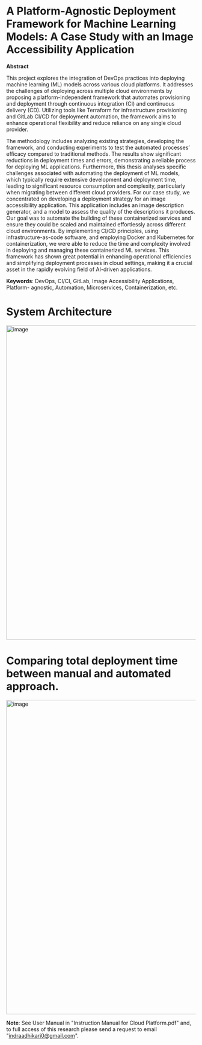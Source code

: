 # A Platform-Agnostic Deployment Framework for Machine Learning Models: A Case Study with an Image Accessibility Application

**Abstract**

This project explores the integration of DevOps practices into deploying machine learning (ML) models across various cloud platforms. It addresses the challenges of deploying across multiple cloud environments by proposing a platform-independent framework that automates provisioning and deployment through continuous integration (CI) and continuous delivery (CD). Utilizing tools like Terraform for infrastructure provisioning and GitLab CI/CD for deployment automation, the framework aims to enhance operational flexibility and reduce reliance on
any single cloud provider.

The methodology includes analyzing existing strategies, developing the framework, and conducting experiments to test the automated processes’ efficacy compared to traditional methods. The results show significant reductions in deployment times and errors, demonstrating a reliable process for deploying ML applications. Furthermore, this thesis analyses specific challenges associated with automating the deployment of ML models, which typically require extensive development and deployment time, leading to significant resource consumption and complexity, particularly when migrating between different cloud providers.
For our case study, we concentrated on developing a deployment strategy for an image accessibility application. This application includes an image description generator, and a model to assess the quality of the descriptions it produces. Our goal was to automate the building of these containerized services and ensure they could be scaled and maintained effortlessly across different cloud environments. By implementing CI/CD principles, using infrastructure-as-code software, and employing Docker and Kubernetes for containerization, we were able to reduce the time and complexity involved in deploying and managing these containerized ML services. This framework has shown great potential in enhancing operational efficiencies and simplifying deployment processes in cloud settings, making it a crucial asset in the rapidly evolving field of AI-driven applications.

**Keywords**: DevOps, CI/CI, GitLab, Image Accessibility Applications, Platform- agnostic, Automation, Microservices, Containerization, etc.

# System Architecture
<img width="833" alt="image" src="https://github.com/user-attachments/assets/9c372793-ae5c-4760-88ed-bdcf14ee56ec" />

# Comparing total deployment time between manual and automated approach.
<img width="833" alt="image" src="https://github.com/user-attachments/assets/0573ff1c-5afa-45c5-8c49-8d9a76b7783f" />


**Note**: See User Manual in "Instruction Manual for Cloud Platform.pdf" and, to full access of this research please send a request to email "indraadhikari0@gmail.com".
